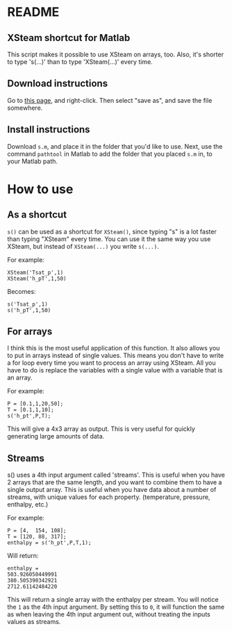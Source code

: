 # README
## XSteam shortcut for Matlab
This script makes it possible to use XSteam on arrays, too. Also, it's shorter to
type 's(...)' than to type 'XSteam(...)' every time.

## Download instructions
Go to [this page](https://raw.githubusercontent.com/jojojona372/s/main/s.m), and right-click. Then select "save as", and save the file somewhere.

## Install instructions
Download `s.m`, and place it in the folder that you'd like to use.
Next, use the command `pathtool` in Matlab to add the folder that you placed `s.m` in, to your Matlab path.

# How to use
## As a shortcut
`s()` can be used as a shortcut for `XSteam()`, since typing "s" is a lot
faster than typing "XSteam" every time.
You can use it the same way you use XSteam, but instead of `XSteam(...)`
you write `s(...)`.


For example:  
```
XSteam('Tsat_p',1)  
XSteam('h_pT',1,50)  
```
Becomes:  
```
s('Tsat_p',1)  
s('h_pT',1,50)  
```

## For arrays
I think this is the most useful application of this function. It also allows
you to put in arrays instead of single values. This means you don't have
to write a for loop every time you want to process an array using XSteam.
All you have to do is replace the variables with a single value with a
variable that is an array.


For example:  
```
P = [0.1,1,20,50];  
T = [0.1,1,10];  
s('h_pt',P,T);  
```
This will give a 4x3 array as output. This is very useful for quickly
generating large amounts of data.

## Streams
s() uses a 4th input argument called 'streams'. This is useful when you have
2 arrays that are the same length, and you want to combine them to have a
single output array. This is useful when you have data about a number of
streams, with unique values for each property. (temperature, pressure,
enthalpy, etc.)


For example:  
```
P = [4,  154, 108];
T = [120, 88, 317];
enthalpy = s('h_pt',P,T,1);
```
Will return:  
```
enthalpy = 
503.926050449991
380.505390342921
2712.61142484220
```
This will return a single array with the enthalpy per stream. You will
notice the `1` as the 4th input argument. By setting this to `0`, it will
function the same as when leaving the 4th input argument out, without
treating the inputs values as streams.
